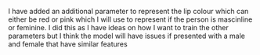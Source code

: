 I have added an additional parameter to represent the lip colour which can either be red or pink which I will use to represent if the person is mascinline or feminine. I did this as I have ideas on how I want to train the other parameters but I think the model will have issues if presented with a male and female that have similar features